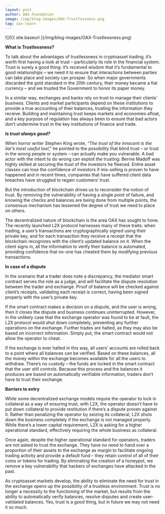 ```yaml
---
layout: post
author: OAX Foundation
image: /img/blog-images/OAX-Trustlessness.png
tag: oax-learn
---
```


![]({{ site.baseurl }}/img/blog-images/OAX-Trustlessness.png)

<b>What is Trustlessness?</b>

To talk about the advantages of trustlessness in cryptoasset trading, it’s worth first having a look at trust – particularly its role in the financial system.  Trust is surely a good thing: it’s received wisdom that it’s fundamental to good relationships – we need it to ensure that interactions between parties can take place and society can prosper.  So when major governments discarded the gold standard in the 20th century, their money became a fiat currency – and we trusted the Government to honor its paper money.  

In a similar way, exchanges and banks rely on trust to manage their clients’ business. Clients and market participants depend on these institutions to provide a true accounting of their balances, trusting the information they receive.  Building and maintaining trust keeps markets and economies afloat, and a key purpose of regulation has always been to ensure that bad actors don’t undermine trust in the key institutions of finance and trade. 

<b><i>Is trust always good?</i></b>

When horror writer Stephen King wrote, “<i>The trust of the innocent is the liar’s most useful tool</i>,” he pointed to the possibility that blind trust – or trust in the wrong people or system – can actually make you vulnerable.  A bad actor with the intent to do wrong can exploit the trusting: Bernie Madoff was highly skilled at securing the trust of the investors he fleeced. Entire asset classes can lose the confidence of investors if mis-selling is proven to have happened and in recent times, companies that have suffered client data breaches have struggled to regain customers’ trust.  

But the introduction of blockchain drives us to reconsider the notion of trust. By removing the vulnerability of having a single point of failure, and knowing the checks and balances are being done from multiple points, the consensus mechanism has lessened the degree of trust we need to place on others.   

The decentralized nature of blockchain is the area OAX has sought to hone. The recently launched L2X protocol harnesses many of these traits: when trading, a user’s transactions are cryptographically signed using their private key, and for each transaction they receive a receipt that the blockchain recognizes with the client’s updated balance on it. When the client signs in, all the information to verify their balance is automated, providing confidence that no-one has cheated them by modifying previous transactions. 

<b>In case of a dispute</b>

In the scenario that a trader does note a discrepancy, the mediator smart contract serves the role as a judge, and will facilitate the dispute resolution between the trader and exchange. Proof of balance will be checked against client’s receipts, validating each receipt is correct, having been signed properly with the user’s private key.  

If the smart contract makes a decision on a dispute, and the user is wrong, then it closes the dispute and business continues uninterrupted. However, in the unlikely case that the exchange operator was found to be at fault, the L2X protocol would shut down completely, preventing any further operations on the exchange. Further trades are halted, as they may also be based on incorrect information.  Simply put, the smart contract would not allow the operator to cheat.  

If the exchange is ever halted in this way, all users’ accounts are rolled back to a point where  all balances can be verified.  Based on these balances, all the money within the exchange becomes available for all the users to withdraw. There’s no custody – the funds are locked in the smart contract that the user still controls. Because this process and the balances it produces are based on automatically verifiable information, traders don’t have to trust their exchange.

<b>Barriers to entry</b>

While some decentralized exchange models require the operator to lock in collateral as a way of ensuring trust, with L2X, the operator doesn’t have to put down collateral to provide restitution if there’s a dispute proven against it. Rather than penalizing the operator by seizing its collateral, L2X shuts down the business completely if the exchange is not managed properly. While there’s a lower capital requirement, L2X is asking for a higher operational standard, effectively requiring the whole business as collateral.

Once again, despite the higher operational standard for operators, traders are not asked to trust the exchange. They have no need to hand over a proportion of their assets to the exchange as margin to facilitate ongoing trading activity and provide a default fund – they retain control of all of their coins or tokens for trading.  By eliminating the creation of a honeypot, we remove a key vulnerability that hackers of exchanges have attacked in the past.  

As cryptoasset markets develop, the ability to eliminate the need for trust in the exchange opens up the possibility of a trustless environment. Trust is no longer a necessity to the functioning of the market, but results from the ability to automatically verify balances, resolve disputes and create user-validated balances. Yes, trust is a good thing, but in future we may not need it so much.  




